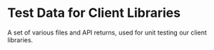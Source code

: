 # Test Data for Client Libraries

A set of various files and API returns, used for unit testing our client libraries.
